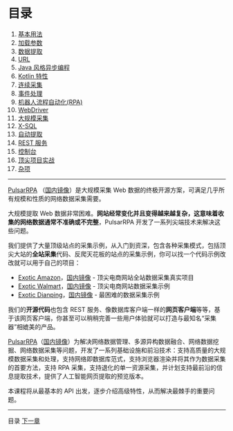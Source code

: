 目录
=

1. [基本用法](2basic-usage.md)
2. [加载参数](3load-options.md)
3. [数据提取](4data-extraction.md)
4. [URL](5URL.md)
5. [Java 风格异步编程](6Java-style-async.md)
6. [Kotlin 特性](7Kotlin-style-async.md)
7. [连续采集](8continuous-crawling.md) 
8. [事件处理](9event-handling.md)
9. [机器人流程自动化(RPA)](10RPA.md)
10. [WebDriver](11WebDriver.md)
11. [大规模采集](12massive-crawling.md)
12. [X-SQL](13X-SQL.md)
13. [自动提取](14AI-extraction.md)
14. [REST 服务](15REST.md)
15. [控制台](16console.md)
16. [顶尖项目实战](17top-practice.md)
17. [杂项](18miscellaneous.md)

------

[PulsarRPA](https://github.com/platonai/pulsarr) （[国内镜像](https://gitee.com/platonai_galaxyeye/pulsarr)）是大规模采集 Web 数据的终极开源方案，可满足几乎所有规模和性质的网络数据采集需要。

大规模提取 Web 数据非常困难。**网站经常变化并且变得越来越复杂，这意味着收集的网络数据通常不准确或不完整**，PulsarRPA 开发了一系列尖端技术来解决这些问题。

我们提供了大量顶级站点的采集示例，从入门到资深，包含各种采集模式，包括顶尖大站的**全站采集**代码、反爬天花板的站点的采集示例，你可以找一个代码示例改改就可以用于自己的项目：

- [Exotic Amazon](https://github.com/platonai/exotic-amazon)，[国内镜像](https://gitee.com/platonai_galaxyeye/exotic-amazon) - 顶尖电商网站全站数据采集真实项目
- [Exotic Walmart](https://github.com/platonai/exotic/tree/main/exotic-app/exotic-OCR-examples/src/main/kotlin/ai/platon/exotic/examples/sites/walmart)，[国内镜像](https://gitee.com/platonai_galaxyeye/exotic/tree/main/exotic-app/exotic-OCR-examples/src/main/kotlin/ai/platon/exotic/examples/sites/walmart) - 顶尖电商网站数据采集示例
- [Exotic Dianping](https://github.com/platonai/exotic/tree/main/exotic-app/exotic-OCR-examples/src/main/kotlin/ai/platon/exotic/examples/sites/food/dianping)，[国内镜像](https://gitee.com/platonai_galaxyeye/exotic/tree/main/exotic-app/exotic-OCR-examples/src/main/kotlin/ai/platon/exotic/examples/sites/food/dianping) - 最困难的数据采集示例

我们的**开源代码**也包含 REST 服务、像数据库客户端一样的**网页客户端**等等，基于该网页客户端，你甚至可以稍稍完善一些用户体验就可以打造与最知名“采集器”相媲美的产品。

[PulsarRPA](https://github.com/platonai/pulsarr)（[国内镜像](https://gitee.com/platonai_galaxyeye/pulsarr)）为解决网络数据管理、多源异构数据融合、网络数据挖掘、网络数据采集等问题，开发了一系列基础设施和前沿技术：支持高质量的大规模数据采集和处理，支持网络即数据库范式，支持浏览器渲染并将其作为数据采集的首要方法，支持 RPA 采集，支持退化的单一资源采集，并计划支持最前沿的信息提取技术，提供了人工智能网页提取的预览版本。

本课程将从最基本的 API 出发，逐步介绍高级特性，从而解决最棘手的重要问题。

------

目录 [下一章](2basic-usage.md)
